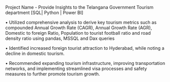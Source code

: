 Project Name - Provide Insights to the Telangana Government Tourism department [SQL| Python | Power BI]

•	Utilized comprehensive analysis to derive key tourism metrics such as compounded Annual Growth Rate (CAGR), Annual Growth Rate (AGR), Domestic to foreign Ratio, Population to tourist football ratio and road density ratio using pandas, MSSQL and Dax queries

•	Identified increased foreign tourist attraction to Hyderabad, while noting a decline in domestic tourism.

•	Recommended expanding tourism infrastructure, improving transportation networks, and implementing streamlined visa processes and safety measures to further promote tourism growth.
 
